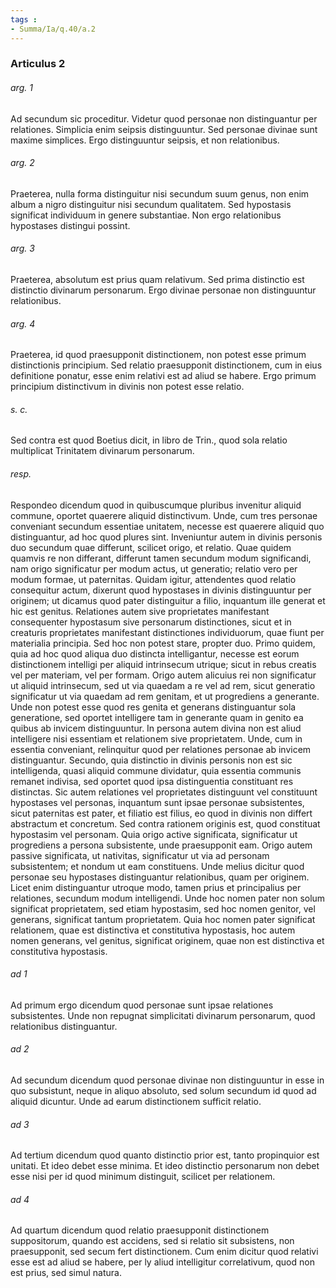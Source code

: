 ```yaml
---
tags : 
- Summa/Ia/q.40/a.2
---
```


### Articulus 2

###### arg. 1
Ad secundum sic proceditur. Videtur quod personae non distinguantur per relationes. Simplicia enim seipsis distinguuntur. Sed personae divinae sunt maxime simplices. Ergo distinguuntur seipsis, et non relationibus.

###### arg. 2
Praeterea, nulla forma distinguitur nisi secundum suum genus, non enim album a nigro distinguitur nisi secundum qualitatem. Sed hypostasis significat individuum in genere substantiae. Non ergo relationibus hypostases distingui possint.

###### arg. 3
Praeterea, absolutum est prius quam relativum. Sed prima distinctio est distinctio divinarum personarum. Ergo divinae personae non distinguuntur relationibus.

###### arg. 4
Praeterea, id quod praesupponit distinctionem, non potest esse primum distinctionis principium. Sed relatio praesupponit distinctionem, cum in eius definitione ponatur, esse enim relativi est ad aliud se habere. Ergo primum principium distinctivum in divinis non potest esse relatio.

###### s. c.
Sed contra est quod Boetius dicit, in libro de Trin., quod sola relatio multiplicat Trinitatem divinarum personarum.

###### resp.
Respondeo dicendum quod in quibuscumque pluribus invenitur aliquid commune, oportet quaerere aliquid distinctivum. Unde, cum tres personae conveniant secundum essentiae unitatem, necesse est quaerere aliquid quo distinguantur, ad hoc quod plures sint. Inveniuntur autem in divinis personis duo secundum quae differunt, scilicet origo, et relatio. Quae quidem quamvis re non differant, differunt tamen secundum modum significandi, nam origo significatur per modum actus, ut generatio; relatio vero per modum formae, ut paternitas. Quidam igitur, attendentes quod relatio consequitur actum, dixerunt quod hypostases in divinis distinguuntur per originem; ut dicamus quod pater distinguitur a filio, inquantum ille generat et hic est genitus. Relationes autem sive proprietates manifestant consequenter hypostasum sive personarum distinctiones, sicut et in creaturis proprietates manifestant distinctiones individuorum, quae fiunt per materialia principia. Sed hoc non potest stare, propter duo. Primo quidem, quia ad hoc quod aliqua duo distincta intelligantur, necesse est eorum distinctionem intelligi per aliquid intrinsecum utrique; sicut in rebus creatis vel per materiam, vel per formam. Origo autem alicuius rei non significatur ut aliquid intrinsecum, sed ut via quaedam a re vel ad rem, sicut generatio significatur ut via quaedam ad rem genitam, et ut progrediens a generante. Unde non potest esse quod res genita et generans distinguantur sola generatione, sed oportet intelligere tam in generante quam in genito ea quibus ab invicem distinguuntur. In persona autem divina non est aliud intelligere nisi essentiam et relationem sive proprietatem. Unde, cum in essentia conveniant, relinquitur quod per relationes personae ab invicem distinguantur. Secundo, quia distinctio in divinis personis non est sic intelligenda, quasi aliquid commune dividatur, quia essentia communis remanet indivisa, sed oportet quod ipsa distinguentia constituant res distinctas. Sic autem relationes vel proprietates distinguunt vel constituunt hypostases vel personas, inquantum sunt ipsae personae subsistentes, sicut paternitas est pater, et filiatio est filius, eo quod in divinis non differt abstractum et concretum. Sed contra rationem originis est, quod constituat hypostasim vel personam. Quia origo active significata, significatur ut progrediens a persona subsistente, unde praesupponit eam. Origo autem passive significata, ut nativitas, significatur ut via ad personam subsistentem; et nondum ut eam constituens. Unde melius dicitur quod personae seu hypostases distinguantur relationibus, quam per originem. Licet enim distinguantur utroque modo, tamen prius et principalius per relationes, secundum modum intelligendi. Unde hoc nomen pater non solum significat proprietatem, sed etiam hypostasim, sed hoc nomen genitor, vel generans, significat tantum proprietatem. Quia hoc nomen pater significat relationem, quae est distinctiva et constitutiva hypostasis, hoc autem nomen generans, vel genitus, significat originem, quae non est distinctiva et constitutiva hypostasis.

###### ad 1
Ad primum ergo dicendum quod personae sunt ipsae relationes subsistentes. Unde non repugnat simplicitati divinarum personarum, quod relationibus distinguantur.

###### ad 2
Ad secundum dicendum quod personae divinae non distinguuntur in esse in quo subsistunt, neque in aliquo absoluto, sed solum secundum id quod ad aliquid dicuntur. Unde ad earum distinctionem sufficit relatio.

###### ad 3
Ad tertium dicendum quod quanto distinctio prior est, tanto propinquior est unitati. Et ideo debet esse minima. Et ideo distinctio personarum non debet esse nisi per id quod minimum distinguit, scilicet per relationem.

###### ad 4
Ad quartum dicendum quod relatio praesupponit distinctionem suppositorum, quando est accidens, sed si relatio sit subsistens, non praesupponit, sed secum fert distinctionem. Cum enim dicitur quod relativi esse est ad aliud se habere, per ly aliud intelligitur correlativum, quod non est prius, sed simul natura.

